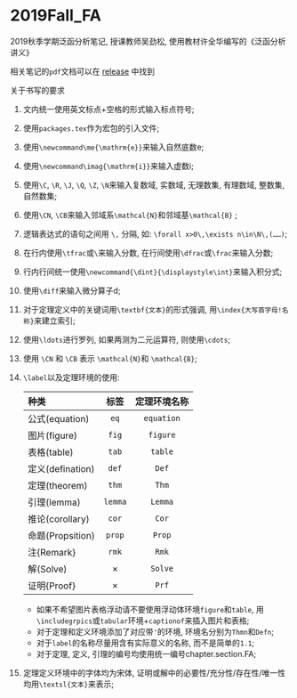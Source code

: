# 2019Fall_FA
2019秋季学期泛函分析笔记, 授课教师吴劲松, 使用教材许全华编写的《泛函分析讲义》

相关笔记的`pdf`文档可以在 [release](https://github.com/syvshc/2019Fall_FA/releases) 中找到

关于书写的要求

1. 文内统一使用英文标点+空格的形式输入标点符号;
2. 使用`packages.tex`作为宏包的引入文件;
3. 使用`\newcommand\me{\mathrm{e}}`来输入自然底数e;
4. 使用`\newcommand\imag{\mathrm{i}}`来输入虚数i;
5. 使用`\C`, `\R`, `\J`, `\Q`, `\Z`, `\N`来输入复数域, 实数域, 无理数集, 有理数域, 整数集, 自然数集;
6. 使用`\CN`, `\CB`来输入邻域系`\mathcal{N}`和邻域基`\mathcal{B}` ;
7. 逻辑表达式的语句之间用 `\,` 分隔, 如: `\forall x>0\,\exists n\in\N\,(……)`;
8. 在行内使用`\tfrac`或`\`来输入分数, 在行间使用`\dfrac`或`\frac`来输入分数;
9. 行内行间统一使用`\newcommand{\dint}{\displaystyle\int}`来输入积分式;
10. 使用`\diff`来输入微分算子d;
11. 对于定理定义中的关键词用`\textbf{文本}`的形式强调, 用`\index{大写首字母!名称}`来建立索引;
12. 使用`\ldots`进行罗列, 如果两测为二元运算符, 则使用`\cdots`;
13. 使用 `\CN` 和 `\CB` 表示 `\mathcal{N}`和 `\mathcal{B}`;
14. `\label`以及定理环境的使用:

    |种类|标签|定理环境名称|
    | :- | :-: | :-:|
    |公式(equation)|`eq`|`equation`|
    |图片(figure)|`fig`|`figure`|
    |表格(table)|`tab`|`table`|
    |定义(defination)|`def`|`Def`|
    |定理(theorem)|`thm`|`Thm`|
    |引理(lemma)|`lemma`|`Lemma`|
    |推论(corollary)|`cor`|`Cor`
    |命题(Propsition)|`prop`|`Prop`|
    |注{Remark}|`rmk`|`Rmk`|
    |解(Solve)|×|`Solve`|
    |证明{Proof}|×|`Prf`|
    
    - 如果不希望图片表格浮动请不要使用浮动体环境`figure`和`table`, 用`\includegrpics`或`tabular`环境+`captionof`来插入图片和表格;
    - 对于定理和定义环境添加了对应带`'`的环境, 环境名分别为`Thmn`和`Defn`;
    - 对于`label`的名称尽量用含有实际意义的名称, 而不是简单的`1.1`;
    - 对于定理, 定义, 引理的编号均使用统一编号chapter.section.FA;
15. 定理定义环境中的字体均为宋体, 证明或解中的必要性/充分性/存在性/唯一性均用`\textsl{文本}`来表示;
